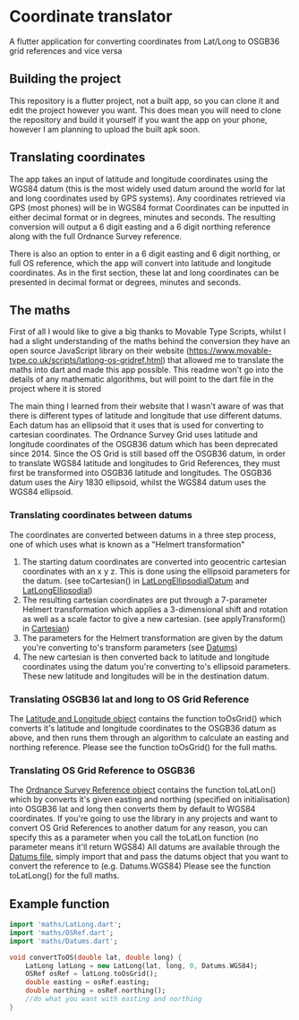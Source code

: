 # Coordinate translator

A flutter application for converting coordinates from Lat/Long to OSGB36 grid references and vice versa

## Building the project

This repository is a flutter project, not a built app, so you can clone it and edit the project however you want. 
This does mean you will need to clone the repository and build it yourself if you want the app on your phone, however I am planning to upload the built apk soon. 

## Translating coordinates

The app takes an input of latitude and longitude coordinates using the WGS84 datum (this is the most widely used datum around the world for lat and long coordinates used by GPS systems).
Any coordinates retrieved via GPS (most phones) will be in WGS84 format
Coordinates can be inputted in either decimal format or in degrees, minutes and seconds.
The resulting conversion will output a 6 digit easting and a 6 digit northing reference along with the full Ordnance Survey reference.

There is also an option to enter in a 6 digit easting and 6 digit northing, or full OS reference, which the app will convert into latitude and longitude coordinates.
As in the first section, these lat and long coordinates can be presented in decimal format or degrees, minutes and seconds.

## The maths

First of all I would like to give a big thanks to Movable Type Scripts, whilst I had a slight understanding of the maths behind the conversion they have an open source JavaScript library on their website (https://www.movable-type.co.uk/scripts/latlong-os-gridref.html) that allowed me to translate the maths into dart and made this app possible.
This readme won't go into the details of any mathematic algorithms, but will point to the dart file in the project where it is stored

The main thing I learned from their website that I wasn't aware of was that there is different types of latitude and longitude that use different datums.
Each datum has an ellipsoid that it uses that is used for converting to cartesian coordinates.
The Ordnance Survey Grid uses latitude and longitude coordinates of the OSGB36 datum which has been deprecated since 2014.
Since the OS Grid is still based off the OSGB36 datum, in order to translate WGS84 latitude and longitudes to Grid References, they must first be transformed into OSGB36 latitude and longitudes.
The OSGB36 datum uses the Airy 1830 ellipsoid, whilst the WGS84 datum uses the WGS84 ellipsoid.

### Translating coordinates between datums

The coordinates are converted between datums in a three step process, one of which uses what is known as a "Helmert transformation"

1. The starting datum coordinates are converted into geocentric cartesian coordinates with an x y z. This is done using the ellipsoid parameters for the datum. (see toCartesian() in [LatLongEllipsodialDatum](../lib/maths/LatLongEllipsodialDatum.dart) and [LatLongEllipsodial](../lib/maths/LatLongEllipsodial.dart))
2. The resulting cartesian coordinates are put through a 7-parameter Helmert transformation which applies a 3-dimensional shift and rotation as well as a scale factor to give a new cartesian. (see applyTransform() in [Cartesian](lib/maths/Cartesian.dart))
  2. The parameters for the Helmert transformation are given by the datum you're converting to's transform parameters (see [Datums](../lib/maths/Datums.dart))
3. The new cartesian is then converted back to latitude and longitude coordinates using the datum you're converting to's ellipsoid parameters. These new latitude and longitudes will be in the destination datum.

### Translating OSGB36 lat and long to OS Grid Reference

The [Latitude and Longitude object](../lib/maths/LatLong.dart) contains the function toOsGrid() which converts it's latitude and longitude coordinates to the OSGB36 datum as above, and then runs them through an algorithm to calculate an easting and northing reference.
Please see the function toOsGrid() for the full maths.

### Translating OS Grid Reference to OSGB36

The [Ordnance Survey Reference object](../lib/maths/OSRef.dart) contains the function toLatLon() which by converts it's given easting and northing (specified on initialisation) into OSGB36 lat and long then converts them by default to WGS84 coordinates.
If you're going to use the library in any projects and want to convert OS Grid References to another datum for any reason, you can specify this as a parameter when you call the toLatLon function (no parameter means it'll return WGS84)
All datums are available through the [Datums file](../lib/maths/Datums), simply import that and pass the datums object that you want to convert the reference to (e.g. Datums.WGS84)
Please see the function toLatLong() for the full maths.

## Example function

```dart
import 'maths/LatLong.dart';
import 'maths/OSRef.dart';
import 'maths/Datums.dart';

void convertToOS(double lat, double long) {
	LatLong latLong = new LatLong(lat, long, 0, Datums.WGS84);
	OSRef osRef = latLong.toOsGrid();
	double easting = osRef.easting;
	double northing = osRef.northing();
	//do what you want with easting and northing
}
```
